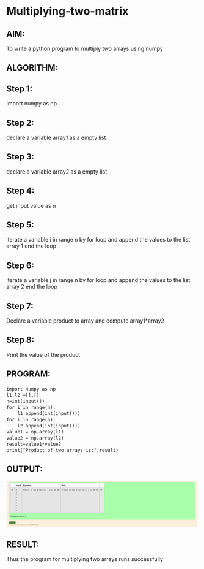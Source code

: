 # Multiplying-two-matrix

## AIM:
To write a python program to multiply two arrays using numpy

## ALGORITHM:
## Step 1:
Import numpy as np

## Step 2:
declare a variable array1 as a empty list

## Step 3:
declare a variable array2 as a empty list

## Step 4:
get input value as n

## Step 5:
iterate a variable i in range n by for loop and append the values to the list array 1 end the loop

## Step 6:
iterate a variable j in range n by for loop and append the values to the list array 2 end the loop

## Step 7:
Declare a variable product to array and compute array1*array2

## Step 8:
Print the value of the product
## PROGRAM: 
~~~
import numpy as np
l1,l2 =[],[]
n=int(input())
for i in range(n):
    l1.append(int(input()))
for i in range(n):
    l2.append(int(input()))
value1 = np.array(l1)
value2 = np.array(l2)
result=value1*value2
print("Product of two arrays is:",result)
~~~
## OUTPUT:
![output](1.png)
## RESULT:
Thus the program for multiplying two arrays runs successfully
